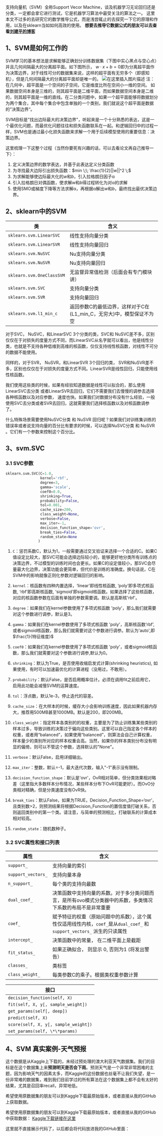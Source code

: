 支持向量机（SVM）全称Support Vecor Machine，谈及机器学习无论回归还是分类，一定都会拿它进行测试，它是机器学习算法中最受关注的算法之一。
这里本文不过多的去研究它的数学推导公式，而是浅尝辄止的去探究一下它的原理和作用，以及在sklearn当如如何高效的使用。
**想要去推导它数据公式的朋友可以去查看[刘建平的博客](https://www.cnblogs.com/pinard/p/6097604.html)**

## 1、SVM是如何工作的

SVM学习的基本想法是求解能够正确划分训练数据集（下图中实心黑点与空心点）并且几何间隔最大的分离超平面。如下图所示， $w·x+b=0$即为分离超平面作为决策边界，对于线性可分的数据集来说，这样的超平面有无穷多个（即感知机），但是几何间隔最大的分离超平面却是唯一的。
![在这里插入图片描述](https://img-blog.csdnimg.cn/20200318100200366.png?x-oss-process=image/watermark,type_ZmFuZ3poZW5naGVpdGk,shadow_10,text_aHR0cHM6Ly9ibG9nLmNzZG4ubmV0L3FxXzQwMTk1MzYw,size_16,color_FFFFFF,t_70)
注：在几何中，超平面是一个空间的子空间，它是维度比所在空间小一维的空间。 如果数据空间本身是三维的，则其超平面是二维平面，而如果数据空间本身是二维的，则其超平面是一维的直线。在二分类问题中，如果一个超平面能够将数据划分为两个集合，其中每个集合中包含单独的一个类别，我们就说这个超平面是数据的“决策边界“。

SVM目标是"找出边际最大的决策边界"，听起来是一个十分熟悉的表达，这是一个最优化问题，而最优化问题往往和损失函数联系在一起。和逻辑回归中的过程一样，SVM也是通过最小化损失函数来求解一个用于后续模型使用的重要信息：决策边界。

这里梳理一下这整个过程（当然你要死有兴趣的话，可以去看论文再自己推导一下）：

 1. 定义决策边界的数学表达，并基于此表达定义分类函数
 2. 为寻找最大边际引出损失函数：$min \;\; \frac{1}{2}||w||^2  \;$
 3. 为求解能够使边际最大化的$w$和$b$，引入拉格朗日因子α
 4. 引入拉格朗日对偶函数，使求解$w$和$b$得过程转化为对α的求解
 5. 使用SMO或梯度下降等方法求解α，再根据α解出$w$和$b$，最终找出最优决策边界。

## 2、sklearn中的SVM
|  类| 含义 |
|--|--|
| `sklearn.svm.LinearSVC` | 线性支持向量分类 |
| `sklearn.svm.LinearSVR` |线性支持向量回归  |
| `sklearn.svm.NuSVC` | Nu支持向量分类 |
| `sklearn.svm.NuSVR` | Nu支持向量回归 |
|`sklearn.svm.OneClassSVM`  | 无监督异常值检测（后面会有专门模块讲） |
|`sklearn.svm.SVC`  | 支持向量分类 |
| `sklearn.svm.SVR` | 支持向量回归 |
|`sklearn.svm.l1_min_c`|返回参数C的最低边界，这样对于C在(L1_min_C，无穷大)中，模型保证不为空|

对于SVC， NuSVC，和LinearSVC 3个分类的类，SVC和 NuSVC差不多，区别仅仅在于对损失的度量方式不同，而LinearSVC从名字就可以看出，他是线性分类，也就是不支持各种低维到高维的核函数，仅仅支持线性核函数，对线性不可分的数据不能使用。

同样的，对于SVR， NuSVR，和LinearSVR 3个回归的类， SVR和NuSVR差不多，区别也仅仅在于对损失的度量方式不同。LinearSVR是线性回归，只能使用线性核函数。

我们使用这些类的时候，如果有经验知道数据是线性可以拟合的，那么使用LinearSVC去分类 或者LinearSVR去回归，它们不需要我们去慢慢的调参去选择各种核函数以及对应参数， 速度也快。如果我们对数据分布没有什么经验，一般使用SVC去分类或者SVR去回归，这就需要我们选择核函数以及对核函数调参了。

什么特殊场景需要使用NuSVC分类 和 NuSVR 回归呢？如果我们对训练集训练的错误率或者说支持向量的百分比有要求的时候，可以选择NuSVC分类 和 NuSVR 。它们有一个参数来控制这个百分比。


## 3、svm.SVC
### 3.1 SVC参数

```py
sklearn.svm.SVC(C=1.0, 
                kernel='rbf', 
                degree=3, 
                gamma='scale', 
                coef0=0.0, 
                shrinking=True, 
                probability=False, 
                tol=0.001, 
                cache_size=200, 
                class_weight=None, 
                verbose=False, 
                max_iter=-1, 
                decision_function_shape='ovr', 
                break_ties=False, 
                random_state=None
               )
```

 1. `C`：惩罚系数C，默认为1，一般需要通过交叉验证来选择一个合适的C。如果C值设定比较大，那SVC可能会选择边际较小的，能够更好地分类所有训练点的决策边界，不过模型的训练时间也会更长。如果C的设定值较小，那SVC会尽量最大化边界，决策功能会更简单，但代价是训练的准确度。换句话说，C在SVM中的影响就像正则化参数对逻辑回归的影响。
 2. `kernel`：核函数有四种内置选择，‘linear’即线性核函数, ‘poly’即多项式核函数, ‘rbf’即高斯核函数, ‘sigmoid’即sigmoid核函数。如果选择了这些核函数， 对应的核函数参数在后面有单独的参数需要调。默认是高斯核'rbf'。
 3. `degree`：如果我们在kernel参数使用了多项式核函数 'poly'，那么我们就需要对这个参数进行调参，默认是3。
 4. `gamma`：如果我们在kernel参数使用了多项式核函数 'poly'，高斯核函数‘rbf’, 或者sigmoid核函数，那么我们就需要对这个参数进行调参。默认为'auto',即$\frac{1}{特征维度}$
 5. `coef0`：如果我们在kernel参数使用了多项式核函数 'poly'，或者sigmoid核函数，那么我们就需要对这个参数进行调参,默认为0。
 6. `shrinking`：默认为True，是否使用收缩启发式计算(shrinking heuristics), 如果使用，有时可以加速最优化的计算进程（没用过，不敢用）。
 7. `probability`：默认False，是否启用概率估计。必须在调用fit之前启用它， 启用此功能会减慢SVM的运算速度。

 8. `tol`：浮点数，默认1e-3，停止迭代的容差。

 9. `cache_size`：在大样本的时候，缓存大小会影响训练速度，因此如果机器内存大，推荐用500MB甚至1000MB。默认是200，即200MB。
 10. `class_weight`：指定样本各类别的的权重，主要是为了防止训练集某些类别的样本过多，导致训练的决策过于偏向这些类别。这里可以自己指定各个样本的权重，或者用“balanced”，如果使用“balanced”，则算法会自己计算权重，样本量少的类别所对应的样本权重会高。当然，如果你的样本类别分布没有明显的偏倚，则可以不管这个参数，选择默认的"None"。
 11. `verbose`：默认False，启用详细输出。
 12. `max_iter`：整数，默认=-1，最大迭代次数，输入"-1"表示没有限制。

 13. `decision_function_shape`：默认是'ovr'，OvR相对简单，但分类效果相对略差（这里指大多数样本分布情况，某些样本分布下OvR可能更好）。而OvO分类相对精确，但是分类速度没有OvR快。
 14. `break_ties`：默认False，如果为TRUE，Decision_Function_Shape=‘ovr’，且类别数>2，则预测结果将根据Decision_Function的置信度值打破关系，否则返回类别中的第一个类。请注意，与简单的预测相比，打破联系的计算成本相对较高。
 15. `random_state`：随机数种子。

### 3.2 SVC属性和接口列表
| 属性 | 含义 |
|--|--|
`support_`	|支持向量的索引
`support_vectors_`	|支持向量本身
`n_support_`	|每个类的支持向最数
`dual_coef_`	|决策函数中支持向量的系数。对于多分类问题而言，是所有ovo模式分类器中的系数，多类情况下系数的布局不是非常重要
`coef_`	|赋予特征的权重（原始问题中的系数），这个属性仅适用线性内核，`coef_`是从`dual_coef_` 和 `support_vectors_` 派生的只读属性
`intercept_`|决策函数中的常量， 在二维平面上是截距
`fit_status_`|如果正确拟合， 则显示 0,  否则为1  (将发出警告）
`classes_`|类标签
`class_weight_`|每类参数C的乘子。根据类权重参数计算


| 接口 |
|--|
`decision_function(self, X)`|
`fit(self, X, y[, sample_weight])`|
`get_params(self[, deep])`|
`predict(self, X)`|
`score(self, X, y[, sample_weight])`|
`set_params(self, \*\*params)`|

## 4、SVM 真实案例-天气预报

这个数据是从Kaggle上下载的，未经过预处理的澳大利亚天气数据集。我们的目标是在这个数据集上来**预测明天是否会下雨**。预测天气是一个非常非常困难的主题，因为影响天气的因素太多，而Kaggle的这份数据也丝毫不让我们失望，是一份非常难的数据集，难到我们目前学过的所有算法在这个数据集上都不会有太好的结果，尤其是召回率recall，异常地低。

希望使用原数据集的朋友可以到Kaggle下载最原始版本，或者直接从我的GitHub上获取数据。

希望使用原数据集的朋友可以到Kaggle下载最原始版本，或者直接从我的GitHub中获取数据：
[Kaggle下载链接在这里](https://www.kaggle.com/jsphyg/weather-dataset-rattle-package)


这里就不直接展示代码了，以后都会将代码放进我的GitHub里面：



